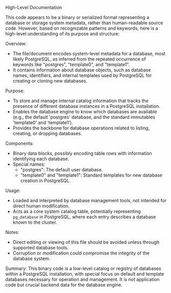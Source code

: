 High-Level Documentation

This code appears to be a binary or serialized format representing a database or storage system metadata, rather than human-readable source code. However, based on recognizable patterns and keywords, here is a high-level understanding of its purpose and structure:

Overview:
- The file/document encodes system-level metadata for a database, most likely PostgreSQL, as inferred from the repeated occurrence of keywords like "postgres", "template0", and "template1".
- It contains information about database objects, such as database names, identifiers, and internal templates used by PostgreSQL for creating or cloning new databases.

Purpose:
- To store and manage internal catalog information that tracks the presence of different database instances in a PostgreSQL installation.
- Enables the database engine to know which databases are available (e.g., the default 'postgres' database, and the standard immutables 'template0' and 'template1').
- Provides the backbone for database operations related to listing, creating, or dropping databases.

Components:
- Binary data blocks, possibly encoding table rows with information identifying each database.
- Special names:
  - "postgres": The default user database.
  - "template0" and "template1": Standard templates for new database creation in PostgreSQL.

Usage:
- Loaded and interpreted by database management tools, not intended for direct human modification.
- Acts as a core system catalog table, potentially representing `pg_database` in PostgreSQL, where each entry describes a database known to the cluster.

Notes:
- Direct editing or viewing of this file should be avoided unless through supported database tools.
- Corruption or modification could compromise the integrity of the database system.

Summary:
This binary code is a low-level catalog or registry of databases within a PostgreSQL installation, with special focus on default and template databases necessary for operation and management. It is not application code but crucial backend data for the database engine.